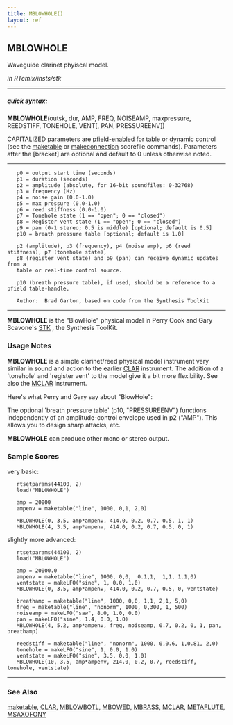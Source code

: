 ```yaml
---
title: MBLOWHOLE()
layout: ref
---
```


## MBLOWHOLE

Waveguide clarinet phyiscal model.

*in RTcmix/insts/stk*  
  

-----

##### quick syntax:

**MBLOWHOLE**(outsk, dur, AMP, FREQ, NOISEAMP, maxpressure, REEDSTIFF,
TONEHOLE, VENT\[, PAN, PRESSUREENV\])

CAPITALIZED parameters are [pfield-enabled](pfield-enabled.html) for
table or dynamic control (see the
[maketable](../scorefile/maketable-2.html) or
[makeconnection](../scorefile/makeconnection-2.html) scorefile
commands). Parameters after the \[bracket\] are optional and default to
0 unless otherwise noted.

-----

  

``` 
   p0 = output start time (seconds)
   p1 = duration (seconds)
   p2 = amplitude (absolute, for 16-bit soundfiles: 0-32768)
   p3 = frequency (Hz)
   p4 = noise gain (0.0-1.0)
   p5 = max pressure (0.0-1.0)
   p6 = reed stiffness (0.0-1.0)
   p7 = Tonehole state (1 == "open"; 0 == "closed")
   p8 = Register vent state (1 == "open"; 0 == "closed")
   p9 = pan (0-1 stereo; 0.5 is middle) [optional; default is 0.5]
   p10 = breath pressure table [optional; default is 1.0]

   p2 (amplitude), p3 (frequency), p4 (noise amp), p6 (reed stiffness), p7 (tonehole state),
   p8 (register vent state) and p9 (pan) can receive dynamic updates from a
   table or real-time control source.

   p10 (breath pressure table), if used, should be a reference to a pfield table-handle.

   Author:  Brad Garton, based on code from the Synthesis ToolKit
```

  

-----

  
**MBLOWHOLE** is the "BlowHole" physical model in Perry Cook and Gary
Scavone's [STK](http://www.cs.princeton.edu/~prc/NewWork.php#STK) , the
Synthesis ToolKit.

### Usage Notes

**MBLOWHOLE** is a simple clarinet/reed physical model instrument very
similar in sound and action to the earlier [CLAR](CLAR.html) instrument.
The addition of a 'tonehole' and 'register vent' to the model give it a
bit more flexibility. See also the [MCLAR](MCLAR.html) instrument.

Here's what Perry and Gary say about "BlowHole":

The optional 'breath pressure table' (p10, "PRESSUREENV") functions
independently of an amplitude-control envelope used in p2 ("AMP"). This
allows you to design sharp attacks, etc.

**MBLOWHOLE** can produce other mono or stereo output.

### Sample Scores

very basic:

``` 
   rtsetparams(44100, 2)
   load("MBLOWHOLE")

   amp = 20000
   ampenv = maketable("line", 1000, 0,1, 2,0)

   MBLOWHOLE(0, 3.5, amp*ampenv, 414.0, 0.2, 0.7, 0.5, 1, 1)
   MBLOWHOLE(4, 3.5, amp*ampenv, 414.0, 0.2, 0.7, 0.5, 0, 1)
```

  
  
slightly more advanced:

``` 
   rtsetparams(44100, 2)
   load("MBLOWHOLE")

   amp = 20000.0
   ampenv = maketable("line", 1000, 0,0,  0.1,1,  1,1, 1.1,0)
   ventstate = makeLFO("sine", 1, 0.0, 1.0)
   MBLOWHOLE(0, 3.5, amp*ampenv, 414.0, 0.2, 0.7, 0.5, 0, ventstate)

   breathamp = maketable("line", 1000, 0,0, 1,1, 2,1, 5,0)
   freq = maketable("line", "nonorm", 1000, 0,300, 1, 500)
   noiseamp = makeLFO("saw", 8.0, 1.0, 0.0)
   pan = makeLFO("sine", 1.4, 0.0, 1.0)
   MBLOWHOLE(4, 5.2, amp*ampenv, freq, noiseamp, 0.7, 0.2, 0, 1, pan, breathamp)

   reedstiff = maketable("line", "nonorm", 1000, 0,0.6, 1,0.81, 2,0)
   tonehole = makeLFO("sine", 1, 0.0, 1.0)
   ventstate = makeLFO("sine", 3.5, 0.0, 1.0)
   MBLOWHOLE(10, 3.5, amp*ampenv, 214.0, 0.2, 0.7, reedstiff, tonehole, ventstate)
```

  

-----

### See Also

[maketable](../scorefile/maketable.html), [CLAR](CLAR.html),
[MBLOWBOTL](MBLOWBOTL.html), [MBOWED](MBOWED.html),
[MBRASS](MBRASS.html), [MCLAR](MCLAR.html), [METAFLUTE](METAFLUTE.html),
[MSAXOFONY](MSAXOFONY.html)
